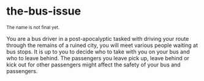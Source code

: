# the-bus-issue
<sup>The name is not final yet.</sup>

You are a bus driver in a post-apocalyptic tasked with driving your route through the remains of a ruined city, you will meet various people waiting at bus stops. It is up to you to decide who to take with you on your bus and who to leave behind. The passengers you leave pick up, leave behind or kick out for other passengers might affect the safety of your bus and passengers.

